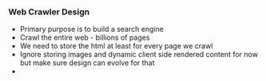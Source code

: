 ### Web Crawler Design
- Primary purpose is to build a search engine
- Crawl the entire web - billions of pages
- We need to store the html at least for every page we crawl
- Ignore storing images and dynamic client side rendered content for now but make sure design can evolve for that
- 
